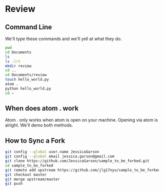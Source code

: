 # Review

## Command Line
We'll type these commands and we'll yell at what they do.
```bash
pwd
cd Documents
ls
ls -lrt
mkdir review
cd ..
cd Documents/review
touch hello_world.py
atom .
python hello_world.py
cd ~
```

## When does atom . work
Atom . only works when atom is open on your machine. Opening via atom is alright. We'll demo both methods.

## How to Sync a Fork
```bash
git config --global user.name JessicaGarson
git config --global email jessica.garson@gmail.com
git clone https://github.com/JessicaGarson/sample_to_be_forked.git
cd sample_to_be_forked
git remote add upstream https://github.com/jlg17nyu/sample_to_be_forked.git
git checkout master
git merge upstream/master
git push
```

